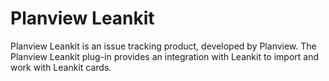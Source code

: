 
# Planview Leankit

Planview Leankit is an issue tracking product, developed by Planview. The Planview Leankit plug-in provides an integration with Leankit to import and work with Leankit cards.
